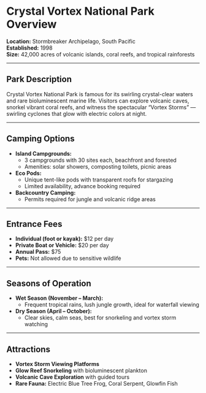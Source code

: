 # Crystal Vortex National Park Overview

**Location:** Stormbreaker Archipelago, South Pacific  
**Established:** 1998  
**Size:** 42,000 acres of volcanic islands, coral reefs, and tropical rainforests

---

## Park Description  
Crystal Vortex National Park is famous for its swirling crystal-clear waters and rare bioluminescent marine life. Visitors can explore volcanic caves, snorkel vibrant coral reefs, and witness the spectacular “Vortex Storms” — swirling cyclones that glow with electric colors at night.

---

## Camping Options  
- **Island Campgrounds:**  
  - 3 campgrounds with 30 sites each, beachfront and forested  
  - Amenities: solar showers, composting toilets, picnic areas  
- **Eco Pods:**  
  - Unique tent-like pods with transparent roofs for stargazing  
  - Limited availability, advance booking required  
- **Backcountry Camping:**  
  - Permits required for jungle and volcanic ridge areas  

---

## Entrance Fees  
- **Individual (foot or kayak):** $12 per day  
- **Private Boat or Vehicle:** $20 per day  
- **Annual Pass:** $75  
- **Pets:** Not allowed due to sensitive wildlife  

---

## Seasons of Operation  
- **Wet Season (November – March):**  
  - Frequent tropical rains, lush jungle growth, ideal for waterfall viewing  
- **Dry Season (April – October):**  
  - Clear skies, calm seas, best for snorkeling and vortex storm watching  

---

## Attractions  
- **Vortex Storm Viewing Platforms**  
- **Glow Reef Snorkeling** with bioluminescent plankton  
- **Volcanic Cave Exploration** with guided tours  
- **Rare Fauna:** Electric Blue Tree Frog, Coral Serpent, Glowfin Fish  
